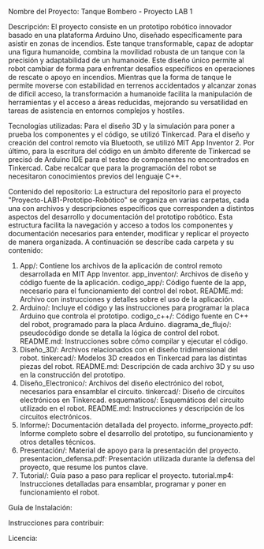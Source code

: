 Nombre del Proyecto: Tanque Bombero - Proyecto LAB 1

Descripción: El proyecto consiste en un prototipo robótico innovador basado en una plataforma Arduino Uno, diseñado específicamente para asistir en zonas de incendios. Este tanque transformable, capaz de adoptar una figura humanoide, combina la movilidad robusta de un tanque con la precisión y adaptabilidad de un humanoide. Este diseño único permite al robot cambiar de forma para enfrentar desafíos específicos en operaciones de rescate o apoyo en incendios. Mientras que la forma de tanque le permite moverse con estabilidad en terrenos accidentados y alcanzar zonas de difícil acceso, la transformación a humanoide facilita la manipulación de herramientas y el acceso a áreas reducidas, mejorando su versatilidad en tareas de asistencia en entornos complejos y hostiles.

Tecnologías utilizadas: Para el diseño 3D y la simulación para poner a prueba los componentes y el código, se utilizó Tinkercad. Para el diseño y creación del control remoto vía Bluetooth, se utilizó MIT App Inventor 2. Por último, para la escritura del código en un ámbito diferente de Tinkercad se precisó de Arduino IDE para el testeo de componentes no encontrados en Tinkercad. Cabe recalcar que para la programación del robot se necesitaron conocimientos previos del lenguaje C++.

Contenido del repositorio: La estructura del repositorio para el proyecto "Proyecto-LAB1-Prototipo-Robótico" se organiza en varias carpetas, cada una con archivos y descripciones específicos que corresponden a distintos aspectos del desarrollo y documentación del prototipo robótico. Esta estructura facilita la navegación y acceso a todos los componentes y documentación necesarios para entender, modificar y replicar el proyecto de manera organizada. A continuación se describe cada carpeta y su contenido:
1) App/: Contiene los archivos de la aplicación de control remoto desarrollada en MIT App Inventor.
   app_inventor/: Archivos de diseño y código fuente de la aplicación.
   codigo_app/: Código fuente de la app, necesario para el funcionamiento del control del robot.
   README.md: Archivo con instrucciones y detalles sobre el uso de la aplicación.
3) Arduino/: Incluye el código y las instrucciones para programar la placa Arduino que controla el prototipo.
  codigo_c++/: Código fuente en C++ del robot, programado para la placa Arduino.
  diagrama_de_flujo/: pseudocódigo donde se detalla la lógica de control del robot.
  README.md: Instrucciones sobre cómo compilar y ejecutar el código.
4) Diseño_3D/: Archivos relacionados con el diseño tridimensional del robot.
  tinkercad/: Modelos 3D creados en Tinkercad para las distintas piezas del robot.
  README.md: Descripción de cada archivo 3D y su uso en la construcción del prototipo.
5) Diseño_Electronico/: Archivos del diseño electrónico del robot, necesarios para ensamblar el circuito.
  tinkercad/: Diseño de circuitos electrónicos en Tinkercad.
  esquematicos/: Esquemáticos del circuito utilizado en el robot.
  README.md: Instrucciones y descripción de los circuitos electrónicos.
6) Informe/: Documentación detallada del proyecto.
  informe_proyecto.pdf: Informe completo sobre el desarrollo del prototipo, su funcionamiento y otros detalles técnicos.
7) Presentación/: Material de apoyo para la presentación del proyecto.
  presentacion_defensa.pdf: Presentación utilizada durante la defensa del proyecto, que resume los puntos clave.
8) Tutorial/: Guía paso a paso para replicar el proyecto.
  tutorial.mp4: Instrucciones detalladas para ensamblar, programar y poner en funcionamiento el robot.

Guía de Instalación:

Instrucciones para contribuir:

Licencia:
